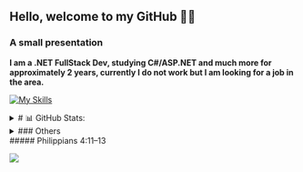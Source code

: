 <h2>Hello, welcome to my GitHub 🐱‍👤</h2>

### A small presentation <br/>
<b>I am a .NET FullStack Dev, studying C#/ASP.NET and much more for approximately 2 years, currently I do not work but I am looking for a job in the area. </b> <br/>

[![My Skills](https://skillicons.dev/icons?i=cs,dotnet,mysql&theme=dark)](https://skillicons.dev)

<details>
  <summary># 📊 GitHub Stats:</summary>
  ![](https://github-readme-stats.vercel.app/api?username=ItLrb&theme=dark&hide_border=false&include_all_commits=false&count_private=false)<br/>
  ![](https://github-readme-stats.vercel.app/api/top-langs/?username=ItLrb&theme=dark&hide_border=false&include_all_commits=false&count_private=false&layout=compact)
</details>

<details>
  <summary>### Others</summary>
  [![My Skills](https://skillicons.dev/icons?i=js,html,css,react,git,elasticsearch&theme=dark)](https://skillicons.dev)
</details>
##### Philippians 4:11–13

<p align="center" style="display: flex">
  <a href="https://skillicons.dev">
    <img src="https://skillicons.dev/icons?i=windows" />
  </a>
</p>
